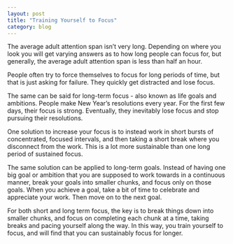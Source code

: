 ```yaml
---
layout: post
title: "Training Yourself to Focus"
category: blog
---
```


The average adult attention span isn’t very long. Depending on where you look you will get varying answers as to how long people can focus for, but generally, the average adult attention span is less than half an hour.

People often try to force themselves to focus for long periods of time, but that is just asking for failure. They quickly get distracted and lose focus.

The same can be said for long-term focus - also known as life goals and ambitions. People make New Year’s resolutions every year. For the first few days, their focus is strong. Eventually, they inevitably lose focus and stop pursuing their resolutions.

One solution to increase your focus is to instead work in short bursts of concentrated, focused intervals, and then taking a short break where you disconnect from the work. This is a lot more sustainable than one long period of sustained focus.

The same solution can be applied to long-term goals. Instead of having one big goal or ambition that you are supposed to work towards in a continuous manner, break your goals into smaller chunks, and focus only on those goals. When you achieve a goal, take a bit of time to celebrate and appreciate your work. Then move on to the next goal.

For both short and long term focus, the key is to break things down into smaller chunks, and focus on completing each chunk at a time, taking breaks and pacing yourself along the way. In this way, you train yourself to focus, and will find that you can sustainably focus for longer.
